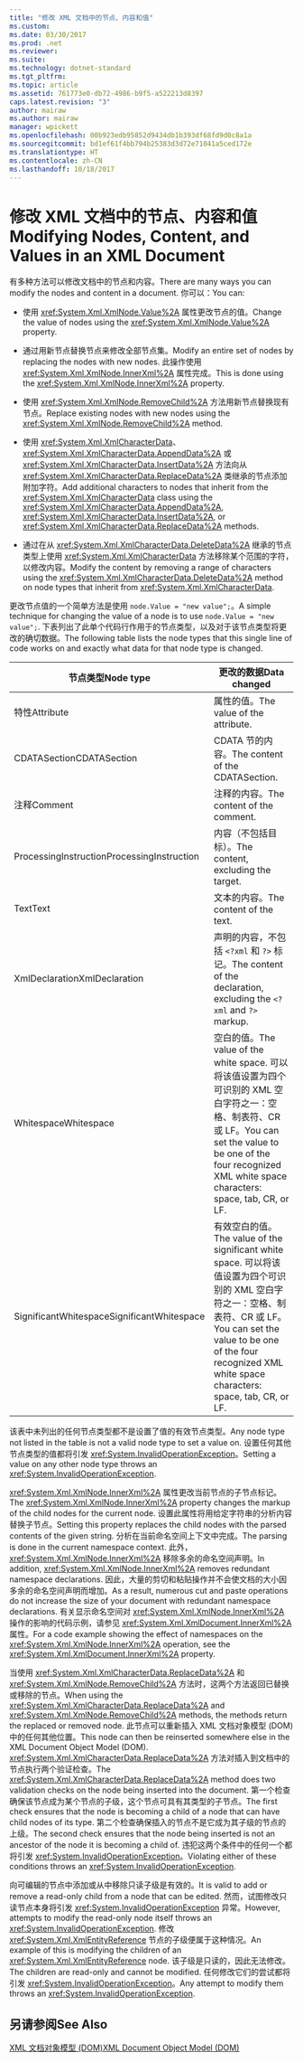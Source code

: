 ```yaml
---
title: "修改 XML 文档中的节点、内容和值"
ms.custom: 
ms.date: 03/30/2017
ms.prod: .net
ms.reviewer: 
ms.suite: 
ms.technology: dotnet-standard
ms.tgt_pltfrm: 
ms.topic: article
ms.assetid: 761773e0-db72-4986-b9f5-a522213d8397
caps.latest.revision: "3"
author: mairaw
ms.author: mairaw
manager: wpickett
ms.openlocfilehash: 00b923edb95852d9434db1b393df68fd9d0c8a1a
ms.sourcegitcommit: bd1ef61f4bb794b25383d3d72e71041a5ced172e
ms.translationtype: HT
ms.contentlocale: zh-CN
ms.lasthandoff: 10/18/2017
---
```

# <a name="modifying-nodes-content-and-values-in-an-xml-document"></a><span data-ttu-id="6bc3a-102">修改 XML 文档中的节点、内容和值</span><span class="sxs-lookup"><span data-stu-id="6bc3a-102">Modifying Nodes, Content, and Values in an XML Document</span></span>
<span data-ttu-id="6bc3a-103">有多种方法可以修改文档中的节点和内容。</span><span class="sxs-lookup"><span data-stu-id="6bc3a-103">There are many ways you can modify the nodes and content in a document.</span></span> <span data-ttu-id="6bc3a-104">你可以：</span><span class="sxs-lookup"><span data-stu-id="6bc3a-104">You can:</span></span>  
  
-   <span data-ttu-id="6bc3a-105">使用 <xref:System.Xml.XmlNode.Value%2A> 属性更改节点的值。</span><span class="sxs-lookup"><span data-stu-id="6bc3a-105">Change the value of nodes using the <xref:System.Xml.XmlNode.Value%2A> property.</span></span>  
  
-   <span data-ttu-id="6bc3a-106">通过用新节点替换节点来修改全部节点集。</span><span class="sxs-lookup"><span data-stu-id="6bc3a-106">Modify an entire set of nodes by replacing the nodes with new nodes.</span></span> <span data-ttu-id="6bc3a-107">此操作使用 <xref:System.Xml.XmlNode.InnerXml%2A> 属性完成。</span><span class="sxs-lookup"><span data-stu-id="6bc3a-107">This is done using the <xref:System.Xml.XmlNode.InnerXml%2A> property.</span></span>  
  
-   <span data-ttu-id="6bc3a-108">使用 <xref:System.Xml.XmlNode.RemoveChild%2A> 方法用新节点替换现有节点。</span><span class="sxs-lookup"><span data-stu-id="6bc3a-108">Replace existing nodes with new nodes using the <xref:System.Xml.XmlNode.RemoveChild%2A> method.</span></span>  
  
-   <span data-ttu-id="6bc3a-109">使用 <xref:System.Xml.XmlCharacterData>、<xref:System.Xml.XmlCharacterData.AppendData%2A> 或 <xref:System.Xml.XmlCharacterData.InsertData%2A> 方法向从 <xref:System.Xml.XmlCharacterData.ReplaceData%2A> 类继承的节点添加附加字符。</span><span class="sxs-lookup"><span data-stu-id="6bc3a-109">Add additional characters to nodes that inherit from the <xref:System.Xml.XmlCharacterData> class using the <xref:System.Xml.XmlCharacterData.AppendData%2A>, <xref:System.Xml.XmlCharacterData.InsertData%2A>, or <xref:System.Xml.XmlCharacterData.ReplaceData%2A> methods.</span></span>  
  
-   <span data-ttu-id="6bc3a-110">通过在从 <xref:System.Xml.XmlCharacterData.DeleteData%2A> 继承的节点类型上使用 <xref:System.Xml.XmlCharacterData> 方法移除某个范围的字符，以修改内容。</span><span class="sxs-lookup"><span data-stu-id="6bc3a-110">Modify the content by removing a range of characters using the <xref:System.Xml.XmlCharacterData.DeleteData%2A> method on node types that inherit from <xref:System.Xml.XmlCharacterData>.</span></span>  
  
 <span data-ttu-id="6bc3a-111">更改节点值的一个简单方法是使用 `node.Value = "new value";`。</span><span class="sxs-lookup"><span data-stu-id="6bc3a-111">A simple technique for changing the value of a node is to use `node.Value = "new value";`.</span></span> <span data-ttu-id="6bc3a-112">下表列出了此单个代码行作用于的节点类型，以及对于该节点类型将更改的确切数据。</span><span class="sxs-lookup"><span data-stu-id="6bc3a-112">The following table lists the node types that this single line of code works on and exactly what data for that node type is changed.</span></span>  
  
|<span data-ttu-id="6bc3a-113">节点类型</span><span class="sxs-lookup"><span data-stu-id="6bc3a-113">Node type</span></span>|<span data-ttu-id="6bc3a-114">更改的数据</span><span class="sxs-lookup"><span data-stu-id="6bc3a-114">Data changed</span></span>|  
|---------------|------------------|  
|<span data-ttu-id="6bc3a-115">特性</span><span class="sxs-lookup"><span data-stu-id="6bc3a-115">Attribute</span></span>|<span data-ttu-id="6bc3a-116">属性的值。</span><span class="sxs-lookup"><span data-stu-id="6bc3a-116">The value of the attribute.</span></span>|  
|<span data-ttu-id="6bc3a-117">CDATASection</span><span class="sxs-lookup"><span data-stu-id="6bc3a-117">CDATASection</span></span>|<span data-ttu-id="6bc3a-118">CDATA 节的内容。</span><span class="sxs-lookup"><span data-stu-id="6bc3a-118">The content of the CDATASection.</span></span>|  
|<span data-ttu-id="6bc3a-119">注释</span><span class="sxs-lookup"><span data-stu-id="6bc3a-119">Comment</span></span>|<span data-ttu-id="6bc3a-120">注释的内容。</span><span class="sxs-lookup"><span data-stu-id="6bc3a-120">The content of the comment.</span></span>|  
|<span data-ttu-id="6bc3a-121">ProcessingInstruction</span><span class="sxs-lookup"><span data-stu-id="6bc3a-121">ProcessingInstruction</span></span>|<span data-ttu-id="6bc3a-122">内容（不包括目标）。</span><span class="sxs-lookup"><span data-stu-id="6bc3a-122">The content, excluding the target.</span></span>|  
|<span data-ttu-id="6bc3a-123">Text</span><span class="sxs-lookup"><span data-stu-id="6bc3a-123">Text</span></span>|<span data-ttu-id="6bc3a-124">文本的内容。</span><span class="sxs-lookup"><span data-stu-id="6bc3a-124">The content of the text.</span></span>|  
|<span data-ttu-id="6bc3a-125">XmlDeclaration</span><span class="sxs-lookup"><span data-stu-id="6bc3a-125">XmlDeclaration</span></span>|<span data-ttu-id="6bc3a-126">声明的内容，不包括 `<?xml` 和 `?>` 标记。</span><span class="sxs-lookup"><span data-stu-id="6bc3a-126">The content of the declaration, excluding the `<?xml` and `?>` markup.</span></span>|  
|<span data-ttu-id="6bc3a-127">Whitespace</span><span class="sxs-lookup"><span data-stu-id="6bc3a-127">Whitespace</span></span>|<span data-ttu-id="6bc3a-128">空白的值。</span><span class="sxs-lookup"><span data-stu-id="6bc3a-128">The value of the white space.</span></span> <span data-ttu-id="6bc3a-129">可以将该值设置为四个可识别的 XML 空白字符之一：空格、制表符、CR 或 LF。</span><span class="sxs-lookup"><span data-stu-id="6bc3a-129">You can set the value to be one of the four recognized XML white space characters: space, tab, CR, or LF.</span></span>|  
|<span data-ttu-id="6bc3a-130">SignificantWhitespace</span><span class="sxs-lookup"><span data-stu-id="6bc3a-130">SignificantWhitespace</span></span>|<span data-ttu-id="6bc3a-131">有效空白的值。</span><span class="sxs-lookup"><span data-stu-id="6bc3a-131">The value of the significant white space.</span></span> <span data-ttu-id="6bc3a-132">可以将该值设置为四个可识别的 XML 空白字符之一：空格、制表符、CR 或 LF。</span><span class="sxs-lookup"><span data-stu-id="6bc3a-132">You can set the value to be one of the four recognized XML white space characters: space, tab, CR, or LF.</span></span>|  
  
 <span data-ttu-id="6bc3a-133">该表中未列出的任何节点类型都不是设置了值的有效节点类型。</span><span class="sxs-lookup"><span data-stu-id="6bc3a-133">Any node type not listed in the table is not a valid node type to set a value on.</span></span> <span data-ttu-id="6bc3a-134">设置任何其他节点类型的值都将引发 <xref:System.InvalidOperationException>。</span><span class="sxs-lookup"><span data-stu-id="6bc3a-134">Setting a value on any other node type throws an <xref:System.InvalidOperationException>.</span></span>  
  
 <span data-ttu-id="6bc3a-135"><xref:System.Xml.XmlNode.InnerXml%2A> 属性更改当前节点的子节点标记。</span><span class="sxs-lookup"><span data-stu-id="6bc3a-135">The <xref:System.Xml.XmlNode.InnerXml%2A> property changes the markup of the child nodes for the current node.</span></span> <span data-ttu-id="6bc3a-136">设置此属性将用给定字符串的分析内容替换子节点。</span><span class="sxs-lookup"><span data-stu-id="6bc3a-136">Setting this property replaces the child nodes with the parsed contents of the given string.</span></span> <span data-ttu-id="6bc3a-137">分析在当前命名空间上下文中完成。</span><span class="sxs-lookup"><span data-stu-id="6bc3a-137">The parsing is done in the current namespace context.</span></span> <span data-ttu-id="6bc3a-138">此外，<xref:System.Xml.XmlNode.InnerXml%2A> 移除多余的命名空间声明。</span><span class="sxs-lookup"><span data-stu-id="6bc3a-138">In addition, <xref:System.Xml.XmlNode.InnerXml%2A> removes redundant namespace declarations.</span></span> <span data-ttu-id="6bc3a-139">因此，大量的剪切和粘贴操作并不会使文档的大小因多余的命名空间声明而增加。</span><span class="sxs-lookup"><span data-stu-id="6bc3a-139">As a result, numerous cut and paste operations do not increase the size of your document with redundant namespace declarations.</span></span> <span data-ttu-id="6bc3a-140">有关显示命名空间对 <xref:System.Xml.XmlNode.InnerXml%2A> 操作的影响的代码示例，请参见 <xref:System.Xml.XmlDocument.InnerXml%2A> 属性。</span><span class="sxs-lookup"><span data-stu-id="6bc3a-140">For a code example showing the effect of namespaces on the <xref:System.Xml.XmlNode.InnerXml%2A> operation, see the <xref:System.Xml.XmlDocument.InnerXml%2A> property.</span></span>  
  
 <span data-ttu-id="6bc3a-141">当使用 <xref:System.Xml.XmlCharacterData.ReplaceData%2A> 和 <xref:System.Xml.XmlNode.RemoveChild%2A> 方法时，这两个方法返回已替换或移除的节点。</span><span class="sxs-lookup"><span data-stu-id="6bc3a-141">When using the <xref:System.Xml.XmlCharacterData.ReplaceData%2A> and <xref:System.Xml.XmlNode.RemoveChild%2A> methods, the methods return the replaced or removed node.</span></span> <span data-ttu-id="6bc3a-142">此节点可以重新插入 XML 文档对象模型 (DOM) 中的任何其他位置。</span><span class="sxs-lookup"><span data-stu-id="6bc3a-142">This node can then be reinserted somewhere else in the XML Document Object Model (DOM).</span></span> <span data-ttu-id="6bc3a-143"><xref:System.Xml.XmlCharacterData.ReplaceData%2A> 方法对插入到文档中的节点执行两个验证检查。</span><span class="sxs-lookup"><span data-stu-id="6bc3a-143">The <xref:System.Xml.XmlCharacterData.ReplaceData%2A> method does two validation checks on the node being inserted into the document.</span></span> <span data-ttu-id="6bc3a-144">第一个检查确保该节点成为某个节点的子级，这个节点可具有其类型的子节点。</span><span class="sxs-lookup"><span data-stu-id="6bc3a-144">The first check ensures that the node is becoming a child of a node that can have child nodes of its type.</span></span> <span data-ttu-id="6bc3a-145">第二个检查确保插入的节点不是它成为其子级的节点的上级。</span><span class="sxs-lookup"><span data-stu-id="6bc3a-145">The second check ensures that the node being inserted is not an ancestor of the node it is becoming a child of.</span></span> <span data-ttu-id="6bc3a-146">违犯这两个条件中的任何一个都将引发 <xref:System.InvalidOperationException>。</span><span class="sxs-lookup"><span data-stu-id="6bc3a-146">Violating either of these conditions throws an <xref:System.InvalidOperationException>.</span></span>  
  
 <span data-ttu-id="6bc3a-147">向可编辑的节点中添加或从中移除只读子级是有效的。</span><span class="sxs-lookup"><span data-stu-id="6bc3a-147">It is valid to add or remove a read-only child from a node that can be edited.</span></span> <span data-ttu-id="6bc3a-148">然而，试图修改只读节点本身将引发 <xref:System.InvalidOperationException> 异常。</span><span class="sxs-lookup"><span data-stu-id="6bc3a-148">However, attempts to modify the read-only node itself throws an <xref:System.InvalidOperationException>.</span></span> <span data-ttu-id="6bc3a-149">修改 <xref:System.Xml.XmlEntityReference> 节点的子级便属于这种情况。</span><span class="sxs-lookup"><span data-stu-id="6bc3a-149">An example of this is modifying the children of an <xref:System.Xml.XmlEntityReference> node.</span></span> <span data-ttu-id="6bc3a-150">该子级是只读的，因此无法修改。</span><span class="sxs-lookup"><span data-stu-id="6bc3a-150">The children are read-only and cannot be modified.</span></span> <span data-ttu-id="6bc3a-151">任何修改它们的尝试都将引发 <xref:System.InvalidOperationException>。</span><span class="sxs-lookup"><span data-stu-id="6bc3a-151">Any attempt to modify them throws an <xref:System.InvalidOperationException>.</span></span>  
  
## <a name="see-also"></a><span data-ttu-id="6bc3a-152">另请参阅</span><span class="sxs-lookup"><span data-stu-id="6bc3a-152">See Also</span></span>  
 [<span data-ttu-id="6bc3a-153">XML 文档对象模型 (DOM)</span><span class="sxs-lookup"><span data-stu-id="6bc3a-153">XML Document Object Model (DOM)</span></span>](../../../../docs/standard/data/xml/xml-document-object-model-dom.md)
